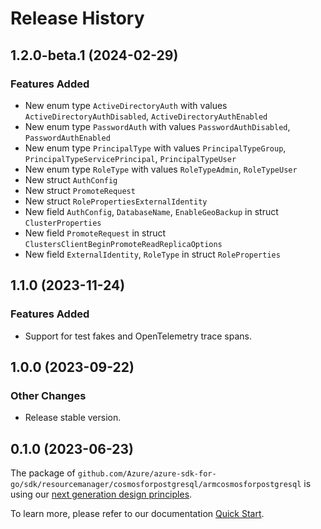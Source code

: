 # Release History

## 1.2.0-beta.1 (2024-02-29)
### Features Added

- New enum type `ActiveDirectoryAuth` with values `ActiveDirectoryAuthDisabled`, `ActiveDirectoryAuthEnabled`
- New enum type `PasswordAuth` with values `PasswordAuthDisabled`, `PasswordAuthEnabled`
- New enum type `PrincipalType` with values `PrincipalTypeGroup`, `PrincipalTypeServicePrincipal`, `PrincipalTypeUser`
- New enum type `RoleType` with values `RoleTypeAdmin`, `RoleTypeUser`
- New struct `AuthConfig`
- New struct `PromoteRequest`
- New struct `RolePropertiesExternalIdentity`
- New field `AuthConfig`, `DatabaseName`, `EnableGeoBackup` in struct `ClusterProperties`
- New field `PromoteRequest` in struct `ClustersClientBeginPromoteReadReplicaOptions`
- New field `ExternalIdentity`, `RoleType` in struct `RoleProperties`


## 1.1.0 (2023-11-24)
### Features Added

- Support for test fakes and OpenTelemetry trace spans.


## 1.0.0 (2023-09-22)
### Other Changes

- Release stable version.

## 0.1.0 (2023-06-23)

The package of `github.com/Azure/azure-sdk-for-go/sdk/resourcemanager/cosmosforpostgresql/armcosmosforpostgresql` is using our [next generation design principles](https://azure.github.io/azure-sdk/general_introduction.html).

To learn more, please refer to our documentation [Quick Start](https://aka.ms/azsdk/go/mgmt).